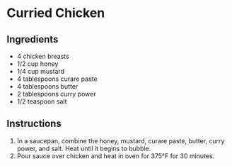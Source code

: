 # Curried Chicken 

## Ingredients 

- 4 chicken breasts 
- 1/2 cup honey 
- 1/4 cup mustard 
- 4 tablespoons curare paste 
- 4 tablespoons butter 
- 2 tablespoons curry power 
- 1/2 teaspoon salt 

## Instructions 

1. In a saucepan, combine the honey, mustard, curare paste, butter, curry power, and salt. Heat until it begins to bubble. 
2. Pour sauce over chicken and heat in oven for 375&deg;F for 30 minutes. 

